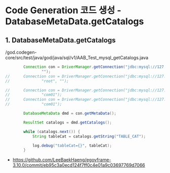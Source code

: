 # Code Generation 코드 생성 - DatabaseMetaData.getCatalogs

## 1. DatabaseMetaData.getCatalogs

/god.codegen-core/src/test/java/god/java/sql/v1/AAB_Test_mysql_getCatalogs.java

```java
		Connection con = DriverManager.getConnection("jdbc:mysql://127.0.0.1:3306?useInformationSchema=true", "root",
				"");
//		Connection con = DriverManager.getConnection("jdbc:mysql://127.0.0.1:3306/com?useInformationSchema=true",
//				"root", "");

//		Connection con = DriverManager.getConnection("jdbc:mysql://127.0.0.1:3306?useInformationSchema=true", "com",
//				"com01");
//		Connection con = DriverManager.getConnection("jdbc:mysql://127.0.0.1:3306/com?useInformationSchema=true", "com",
//				"com01");

		DatabaseMetaData dmd = con.getMetaData();

		ResultSet catalogs = dmd.getCatalogs();

		while (catalogs.next()) {
			String tableCat = catalogs.getString("TABLE_CAT");

			log.debug("tableCat={}", tableCat);
		}
```

- https://github.com/LeeBaekHaeng/egovframe-3.10.0/commit/eb95c3a0ecd124f7ff0c4e01a9c03697769d7066
